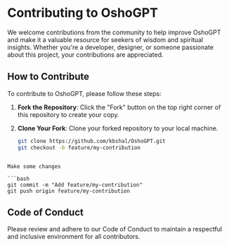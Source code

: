 # Contributing to OshoGPT

We welcome contributions from the community to help improve OshoGPT and make it a valuable resource for seekers of wisdom and spiritual insights. Whether you're a developer, designer, or someone passionate about this project, your contributions are appreciated.

## How to Contribute

To contribute to OshoGPT, please follow these steps:

1. **Fork the Repository**: Click the "Fork" button on the top right corner of this repository to create your copy.

2. **Clone Your Fork**: Clone your forked repository to your local machine.

   ```bash
   git clone https://github.com/kbshal/OshoGPT.git
   git checkout -b feature/my-contribution
```

Make some changes

```bash
git commit -m "Add feature/my-contribution"
git push origin feature/my-contribution
```

## Code of Conduct

Please review and adhere to our Code of Conduct to maintain a respectful and inclusive environment for all contributors.